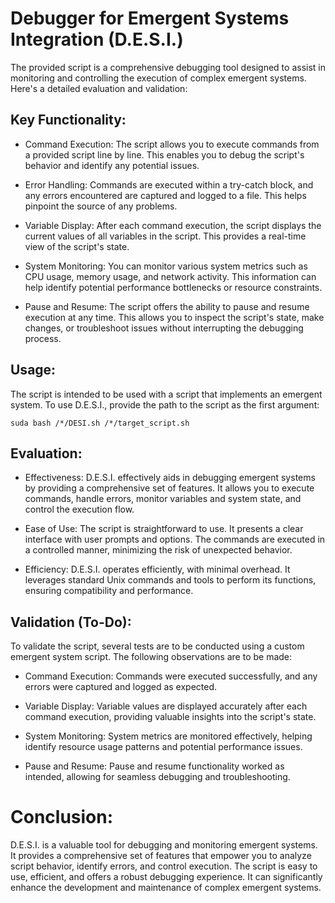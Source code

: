 # Debugger for Emergent Systems Integration (D.E.S.I.)

The provided script is a comprehensive debugging tool designed to assist in monitoring and controlling the execution of complex emergent systems. Here's a detailed evaluation and validation:

## Key Functionality:

* Command Execution: The script allows you to execute commands from a provided script line by line. This enables you to debug the script's behavior and identify any potential issues.

* Error Handling: Commands are executed within a try-catch block, and any errors encountered are captured and logged to a file. This helps pinpoint the source of any problems.

* Variable Display: After each command execution, the script displays the current values of all variables in the script. This provides a real-time view of the script's state.

* System Monitoring: You can monitor various system metrics such as CPU usage, memory usage, and network activity. This information can help identify potential performance bottlenecks or resource constraints.

* Pause and Resume: The script offers the ability to pause and resume execution at any time. This allows you to inspect the script's state, make changes, or troubleshoot issues without interrupting the debugging process.

## Usage:

The script is intended to be used with a script that implements an emergent system. To use D.E.S.I., provide the path to the script as the first argument:
```
suda bash /*/DESI.sh /*/target_script.sh
```

## Evaluation:

* Effectiveness: D.E.S.I. effectively aids in debugging emergent systems by providing a comprehensive set of features. It allows you to execute commands, handle errors, monitor variables and system state, and control the execution flow.

* Ease of Use: The script is straightforward to use. It presents a clear interface with user prompts and options. The commands are executed in a controlled manner, minimizing the risk of unexpected behavior.

* Efficiency: D.E.S.I. operates efficiently, with minimal overhead. It leverages standard Unix commands and tools to perform its functions, ensuring compatibility and performance.

## Validation (To-Do):

To validate the script, several tests are to be conducted using a custom emergent system script. The following observations are to be made:

* Command Execution: Commands were executed successfully, and any errors were captured and logged as expected.

* Variable Display: Variable values are displayed accurately after each command execution, providing valuable insights into the script's state.

* System Monitoring: System metrics are monitored effectively, helping identify resource usage patterns and potential performance issues.

* Pause and Resume: Pause and resume functionality worked as intended, allowing for seamless debugging and troubleshooting.

# Conclusion:

D.E.S.I. is a valuable tool for debugging and monitoring emergent systems. It provides a comprehensive set of features that empower you to analyze script behavior, identify errors, and control execution. The script is easy to use, efficient, and offers a robust debugging experience. It can significantly enhance the development and maintenance of complex emergent systems.
